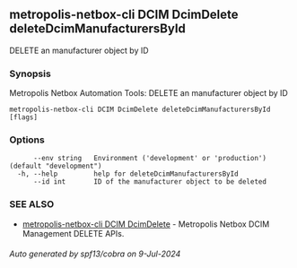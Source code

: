 ## metropolis-netbox-cli DCIM DcimDelete deleteDcimManufacturersById

DELETE an manufacturer object by ID

### Synopsis


Metropolis Netbox Automation Tools:
  DELETE an manufacturer object by ID

```
metropolis-netbox-cli DCIM DcimDelete deleteDcimManufacturersById [flags]
```

### Options

```
      --env string   Environment ('development' or 'production') (default "development")
  -h, --help         help for deleteDcimManufacturersById
      --id int       ID of the manufacturer object to be deleted
```

### SEE ALSO

* [metropolis-netbox-cli DCIM DcimDelete]()	 - Metropolis Netbox DCIM Management DELETE APIs.

###### Auto generated by spf13/cobra on 9-Jul-2024
